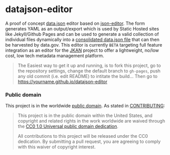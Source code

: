 # datajson-editor

A proof of concept [data.json](https://project-open-data.cio.gov/v1.1/schema/) editor based on [json-editor](https://github.com/JJediny/json-editor). The form generates YAML as an output/export which is used by Static Hosted sites like Jekyll/Github Pages and can be used to generate a valid collection of individual files dynamically into a [consolidated data.json file](https://github.com/timwis/jkan/issues/34) that can then be harvested by data.gov. This editor is currently `BETA` targeting full feature integration as an editor for the [JKAN](https://github.com/timwis/jkan) project to offer a lightweight, no/low cost, low tech metadata management platform.

> The Easiest way to get it up and running, is to fork this project, go to the repository settings, change the default branch to `gh-pages`, push any old commit (i.e. edit README) to intitate the build... Then go to https://yourname.github.io/datajson-editor

### Public domain

This project is in the worldwide [public domain](LICENSE.md). As stated in [CONTRIBUTING](CONTRIBUTING.md):

> This project is in the public domain within the United States, and copyright and related rights in the work worldwide are waived through the [CC0 1.0 Universal public domain dedication](https://creativecommons.org/publicdomain/zero/1.0/).
>
> All contributions to this project will be released under the CC0 dedication. By submitting a pull request, you are agreeing to comply with this waiver of copyright interest.
